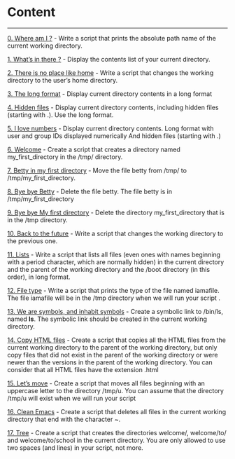 # Content
---
[0. Where am I ?](0-current_working_directory) - Write a script that prints the absolute path name of the current working directory.

[1. What’s in there ?](1-listit) - Display the contents list of your current directory.

[2. There is no place like home](2-bring_me_home) - Write a script that changes the working directory to the user’s home directory.

[3. The long format](3-listfiles) - Display current directory contents in a long format

[4. Hidden files](4-listmorefiles) - Display current directory contents, including hidden files (starting with .). Use the long format.

[5. I love numbers](5-listfilesdigitonly) - Display current directory contents. Long format with user and group IDs displayed numerically And hidden files (starting with .)

[6. Welcome](6-firstdirectory) - Create a script that creates a directory named my_first_directory in the /tmp/ directory.

[7. Betty in my first directory](7-movethatfile) - Move the file betty from /tmp/ to /tmp/my_first_directory.

[8. Bye bye Betty](8-firstdelete) - Delete the file betty. The file betty is in /tmp/my_first_directory

[9. Bye bye My first directory](9-firstdirdeletion) - Delete the directory my_first_directory that is in the /tmp directory.

[10. Back to the future](10-back) - Write a script that changes the working directory to the previous one.

[11. Lists](11-lists) - Write a script that lists all files (even ones with names beginning with a period character, which are normally hidden) in the current directory and the parent of the working directory and the /boot directory (in this order), in long format.

[12. File type](12-file_type) - Write a script that prints the type of the file named iamafile. The file iamafile will be in the /tmp directory when we will run your script
.

[13. We are symbols, and inhabit symbols](13-symbolic_link) - Create a symbolic link to /bin/ls, named __ls__. The symbolic link should be created in the current working directory.

[14. Copy HTML files](14-copy_html) - Create a script that copies all the HTML files from the current working directory to the parent of the working directory, but only copy files that did not exist in the parent of the working directory or were newer than the versions in the parent of the working directory. You can consider that all HTML files have the extension .html

[15. Let’s move](100-lets_move) - Create a script that moves all files beginning with an uppercase letter to the directory /tmp/u. You can assume that the directory /tmp/u will exist when we will run your script

[16. Clean Emacs](101-clean_emacs) - Create a script that deletes all files in the current working directory that end with the character ~.

[17. Tree](102-tree) - Create a script that creates the directories welcome/, welcome/to/ and welcome/to/school in the current directory. You are only allowed to use two spaces (and lines) in your script, not more.

